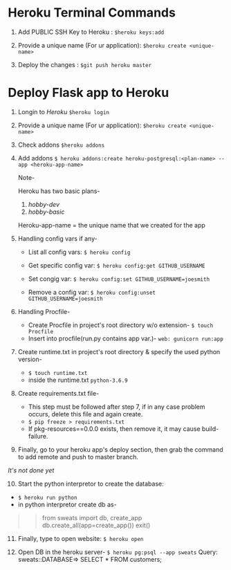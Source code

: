 # Heroku Terminal Commands


1. Add PUBLIC SSH Key to Heroku :
    `$heroku keys:add`


2. Provide a unique name (For ur application):
    `$heroku create <unique-name>`


3. Deploy the changes :
    `$git push heroku master`



# Deploy Flask app to Heroku

1. Longin to *Heroku*
   `$heroku login`

2. Provide a unique name (For ur application):
    `$heroku create <unique-name>` 

3. Check addons
    `$heroku addons`

4. Add addons
   `$ heroku addons:create heroku-postgresql:<plan-name> --app <heroku-app-name>`

	Note- 

	Heroku has two basic plans-
	1. *hobby-dev*
	2. *hobby-basic*

	Heroku-app-name = the unique name that we created for the app

5. Handling config vars if any- 
	
   * List all config vars: `$ heroku config`
   * Get specific config var: `$ heroku config:get GITHUB_USERNAME`

   * Set congig var: `$ heroku config:set GITHUB_USERNAME=joesmith`

   * Remove a config var: `$ heroku config:unset GITHUB_USERNAME=joesmith`

6. Handling Procfile-
   * Create Procfile in project's root directory w/o extension-
	   `$ touch Procfile`
   * Insert into procfile(run.py contains app var.)-
		`web: gunicorn run:app`

7. Create runtime.txt in project's root directory & specify the used python version-
   * `$ touch runtime.txt`
   * inside the runtime.txt `python-3.6.9`
	
8. Create requirements.txt file-
   * This step must be followed after step 7, if in any case problem occurs, delete 
     this file and again create.
   * `$ pip freeze > requirements.txt`
   * If pkg-resources==0.0.0 exists, then remove it, it may cause build-failure.

9. Finally, go to your heroku app's deploy section, then grab the command to add
   remote and push to master branch.

*It's not done yet*

10. Start the python interpretor to create the database:
   * `$ heroku run python`
   * in python interpretor create db as- 
   >> from sweats import db, create_app
   >> db.create_all(app=create_app())
   >> exit()

11. Finally, type to open website: `$ heroku open`

12. Open DB in the heroku server- `$ heroku pg:psql --app sweats`
    Query: sweats::DATABASE=> SELECT * FROM customers;
